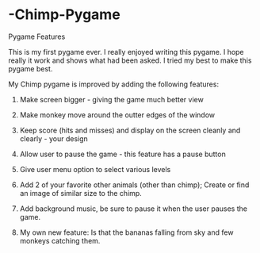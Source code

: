 # -Chimp-Pygame
Pygame Features

This is my first pygame ever. I really enjoyed writing this pygame.
I hope really it work and shows what had been asked.
I tried my best to make this pygame best.

My Chimp pygame is improved by adding the following features:

1. Make screen bigger - giving the game much better view

2. Make monkey move around the outter edges of the window

3. Keep score (hits and misses) and display on the screen cleanly and clearly - your design

4. Allow user to pause the game - this feature has a pause button

5. Give user menu option to select various levels

6. Add 2 of your favorite other animals (other than chimp); Create or find an image of similar size to the chimp.

7. Add background music, be sure to pause it when the user pauses the game.

8. My own new feature: Is that the bananas falling from sky and few monkeys catching them.
